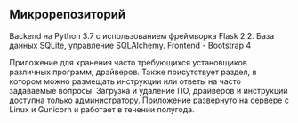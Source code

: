 ## Микрорепозиторий
Backend на Python 3.7 с использованием фреймворка Flask 2.2. База данных SQLite, управление SQLAlchemy. Frontend - Bootstrap 4


Приложение для хранения часто требующихся установщиков различных программ, драйверов. Также присутствует раздел, в котором можно размещать инструкции или ответы на часто задаваемые вопросы. Загрузка и удаление ПО, драйверов и инструкций доступна только администратору. Приложение развернуто на сервере с Linux и Gunicorn и работает в течении полугода.
